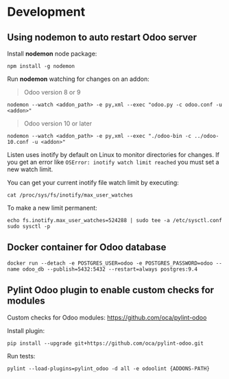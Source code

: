 # Development

## Using nodemon to auto restart Odoo server

Install **nodemon** node package:

```
npm install -g nodemon
```

Run **nodemon** watching for changes on an addon:

> Odoo version 8 or 9

```
nodemon --watch <addon_path> -e py,xml --exec "odoo.py -c odoo.conf -u <addon>"
```

> Odoo version 10 or later

```
nodemon --watch <addon_path> -e py,xml --exec "./odoo-bin -c ../odoo-10.conf -u <addon>"
```

Listen uses inotify by default on Linux to monitor directories for changes. If you get an error like `OSError: inotify watch limit reached` you must set a new watch limit.

You can get your current inotify file watch limit by executing:

    cat /proc/sys/fs/inotify/max_user_watches

To make a new limit permanent:

    echo fs.inotify.max_user_watches=524288 | sudo tee -a /etc/sysctl.conf
    sudo sysctl -p

## Docker container for Odoo database

```
docker run --detach -e POSTGRES_USER=odoo -e POSTGRES_PASSWORD=odoo --name odoo_db --publish=5432:5432 --restart=always postgres:9.4
```

## Pylint Odoo plugin to enable custom checks for modules

Custom checks for Odoo modules: <https://github.com/oca/pylint-odoo>

Install plugin:

```
pip install --upgrade git+https://github.com/oca/pylint-odoo.git
```

Run tests:

```
pylint --load-plugins=pylint_odoo -d all -e odoolint {ADDONS-PATH}
```
